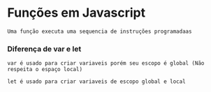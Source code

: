 # Funções em Javascript
    Uma função executa uma sequencia de instruções programadaas

### Diferença de var e let
    var é usado para criar variaveis porém seu escopo é global (Não
    respeita o espaço local)
    
    let é usado para criar variaveis de escopo global e local